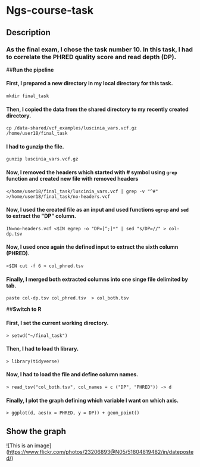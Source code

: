 # **Ngs-course-task**
## **Description**
### As the final exam, I chose the task number 10. In this task, I had to correlate the PHRED quality score and read depth (DP).

##**Run the pipeline**
#### First, I prepared a new directory in my local directory for this task.
```mkdir final_task```

#### Then, I copied the data from the shared directory to my recently created directory.
```cp /data-shared/vcf_examples/luscinia_vars.vcf.gz /home/user18/final_task```

#### I had to gunzip the file.
```gunzip luscinia_vars.vcf.gz```

#### Now, I removed the headers which started with # symbol using ```grep``` function and created new file with removed headers
```</home/user18/final_task/luscinia_vars.vcf | grep -v "^#" >/home/user18/final_task/no-headers.vcf```

#### Now, I used the created file as an input and used functions ```egrep``` and ```sed``` to extract the "DP" column.
```IN=no-headers.vcf <$IN egrep -o "DP=[^;]*" | sed "s/DP=//" > col-dp.tsv```

#### Now, I used once again the defined input to extract the sixth column (PHRED).
```<$IN cut -f 6 > col_phred.tsv```

#### Finally, I merged both extracted columns into one singe file delimited by tab.
```paste col-dp.tsv col_phred.tsv  > col_both.tsv```

##**Switch to R**
#### First, I set the current working directory.
```> setwd("~/final_task")```

#### Then, I had to load th library.
```> library(tidyverse)```

#### Now, I had to load the file and define column names.
```> read_tsv("col_both.tsv", col_names = c ("DP", "PHRED")) -> d```

#### Finally, I plot the graph defining which variable I want on which axis.
```> ggplot(d, aes(x = PHRED, y = DP)) + geom_point()```

## **Show the graph**
![This is an image] (https://www.flickr.com/photos/23206893@N05/51804819482/in/dateposted/)



